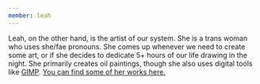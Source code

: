 ```yaml
---
member: leah
---
```


<span class="leah">Leah</span>, on the other hand, is the artist of our system.
She is a trans woman who uses
<span class="pronoun she">she</span>/<span class="pronoun fae">fae</span> 
pronouns.
She comes up whenever we need to create some art, or if she decides to dedicate 5+
hours of our life drawing in the night. She primarily creates oil paintings, though she
also uses digital tools like [GIMP].
[You can find some of her works here.][works]

[GIMP]: https://gimp.org/
[works]: /folks/leah#works